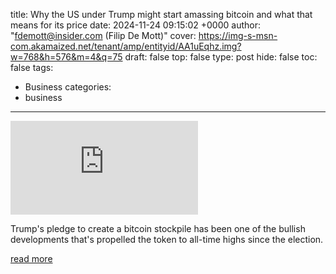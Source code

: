 title: Why the US under Trump might start amassing bitcoin and what that means for its price
date: 2024-11-24 09:15:02 +0000
author: "fdemott@insider.com (Filip De Mott)"
cover: https://img-s-msn-com.akamaized.net/tenant/amp/entityid/AA1uEqhz.img?w=768&h=576&m=4&q=75
draft: false
top: false
type: post
hide: false
toc: false
tags:
  - Business
categories:
  - business
---

![](https://img-s-msn-com.akamaized.net/tenant/amp/entityid/AA1uEqhz.img?w=768&h=576&m=4&q=75)

Trump's pledge to create a bitcoin stockpile has been one of the bullish developments that's propelled the token to all-time highs since the election.

[read more](https://www.msn.com/en-us/money/markets/why-the-us-under-trump-might-start-amassing-bitcoin-and-what-that-means-for-its-price/ar-AA1uEErn)
